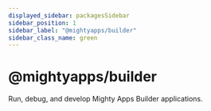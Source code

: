 ```yaml
---
displayed_sidebar: packagesSidebar
sidebar_position: 1
sidebar_label: "@mightyapps/builder"
sidebar_class_name: green
---
```

# @mightyapps/builder
Run, debug, and develop Mighty Apps Builder applications.
